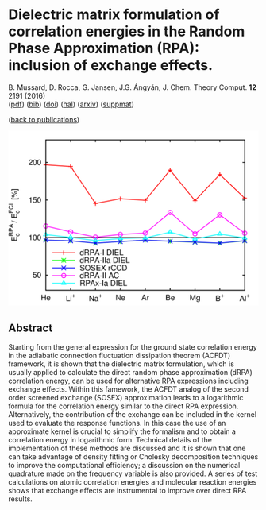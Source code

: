 # Dielectric matrix formulation of correlation energies in the Random Phase Approximation (RPA): inclusion of exchange effects.  
 B. Mussard, D. Rocca, G. Jansen, J.G. Ángyán, J. Chem. Theory Comput. **12** 2191 (2016)  
 ([pdf](doc/MusRocJanAng-JCTC-2016.pdf))
 ([bib](doc/MusRocJanAng-JCTC-2016.bib))
 ([doi](http://dx.doi.org/10.1021/acs.jctc.5b01129))
 ([hal](http://hal.upmc.fr/hal-01304895))
 ([arxiv](http://arxiv.org/abs/1604.06549))
 ([suppmat](doc/MusRocJanAng-JCTC-2016-SuppInfo.pdf))

([back to publications](../../))

![](../img/Atomic_PBERPA.png)


## Abstract
Starting from the general expression for the ground state correlation energy in the adiabatic connection fluctuation dissipation theorem (ACFDT) framework, it is shown that the dielectric matrix formulation, which is usually applied to calculate the direct random phase approximation (dRPA) correlation energy, can be used for alternative RPA expressions including exchange effects. Within this famework, the ACFDT analog of the second order screened exchange (SOSEX) approximation leads to a logarithmic formula for the correlation energy similar to the direct RPA expression. Alternatively, the contribution of the exchange can be included in the kernel used to evaluate the response functions. In this case the use of an approximate kernel is crucial to simplify the formalism and to obtain a correlation energy in logarithmic form. Technical details of the implementation of these methods are discussed and it is shown that one can take advantage of density fitting or Cholesky decomposition techniques to improve the computational efficiency; a discussion on the numerical quadrature made on the frequency variable is also provided. A series of test calculations on atomic correlation energies and molecular reaction energies shows that exchange effects are instrumental to improve over direct RPA results.
